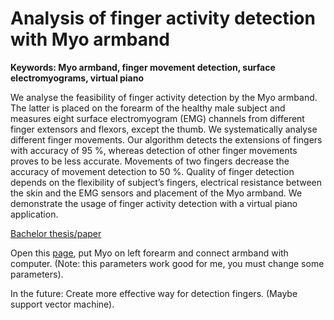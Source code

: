 # Analysis of finger activity detection with Myo armband
**Keywords: Myo armband, finger movement detection, surface electromyograms, virtual piano**

We analyse the feasibility of finger activity detection by the Myo armband. The latter is placed on the forearm of the healthy male subject and measures eight surface electromyogram (EMG) channels from different finger extensors and flexors, except the thumb. We systematically analyse different finger movements. Our algorithm detects the extensions of fingers with accuracy of 95 %, whereas detection of other finger movements proves to be less accurate. Movements of two fingers decrease the accuracy of movement detection to 50 %. Quality of finger detection depends on the flexibility of subject’s fingers, electrical resistance between the skin and the EMG sensors and placement of the Myo armband. We demonstrate the usage of finger activity detection with a virtual piano application.

[Bachelor thesis/paper](https://dk.um.si/IzpisGradiva.php?id=61511&lang=eng)

Open this [page](https://nejcgalof.github.io/Analysis-of-finger-activity-detection-with-Myo-armband/), put Myo on left forearm and connect armband with computer. (Note: this parameters work good for me, you must change some parameters).

In the future: Create more effective way for detection fingers. (Maybe support vector machine).

